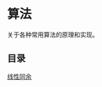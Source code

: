 # 算法

关于各种常用算法的原理和实现。

## 目录

[线性同余](https://github.com/CnLzh/NoteBook/tree/main/Algorithm/LinearCongruential)